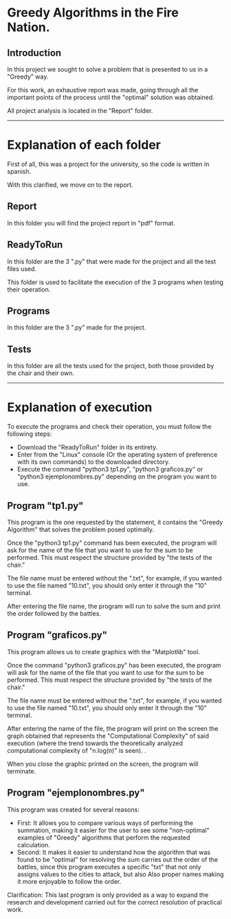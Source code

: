 # Greedy Algorithms in the Fire Nation.

## Introduction

In this project we sought to solve a problem that is presented to us in a "Greedy" way.

For this work, an exhaustive report was made, going through all the important points of the process until the "optimal" solution was obtained.

All project analysis is located in the "Report" folder.

---

# Explanation of each folder

First of all, this was a project for the university, so the code is written in spanish.

With this clarified, we move on to the report.

## Report

In this folder you will find the project report in "pdf" format.

## ReadyToRun

In this folder are the 3 ".py" that were made for the project and all the test files used.

This folder is used to facilitate the execution of the 3 programs when testing their operation.

## Programs

In this folder are the 3 ".py" made for the project.

## Tests

In this folder are all the tests used for the project, both those provided by the chair and their own.

---

# Explanation of execution

To execute the programs and check their operation, you must follow the following steps:
- Download the "ReadyToRun" folder in its entirety.
- Enter from the "Linux" console (Or the operating system of preference with its own commands) to the downloaded directory.
- Execute the command "python3 tp1.py", "python3 graficos.py" or "python3 ejemplonombres.py" depending on the program you want to use.

## Program "tp1.py"

This program is the one requested by the statement, it contains the "Greedy Algorithm" that solves the problem posed optimally.

Once the "python3 tp1.py" command has been executed, the program will ask for the name of the file that you want to use for the sum to be performed. This must respect the structure provided by "the tests of the chair."

The file name must be entered without the ".txt", for example, if you wanted to use the file named "10.txt", you should only enter it through the "10" terminal.

After entering the file name, the program will run to solve the sum and print the order followed by the battles.

## Program "graficos.py"

This program allows us to create graphics with the "Matplotlib" tool.

Once the command "python3 graficos.py" has been executed, the program will ask for the name of the file that you want to use for the sum to be performed. This must respect the structure provided by "the tests of the chair."

The file name must be entered without the ".txt", for example, if you wanted to use the file named "10.txt", you should only enter it through the "10" terminal.

After entering the name of the file, the program will print on the screen the graph obtained that represents the "Computational Complexity" of said execution (where the trend towards the theoretically analyzed computational complexity of "n.log(n)" is seen). .

When you close the graphic printed on the screen, the program will terminate.

## Program "ejemplonombres.py"

This program was created for several reasons:
- First: It allows you to compare various ways of performing the summation, making it easier for the user to see some "non-optimal" examples of "Greedy" algorithms that perform the requested calculation.
- Second: It makes it easier to understand how the algorithm that was found to be "optimal" for resolving the sum carries out the order of the battles, since this program executes a specific "txt" that not only assigns values ​​to the cities to attack, but also Also proper names making it more enjoyable to follow the order.

Clarification: This last program is only provided as a way to expand the research and development carried out for the correct resolution of practical work.
